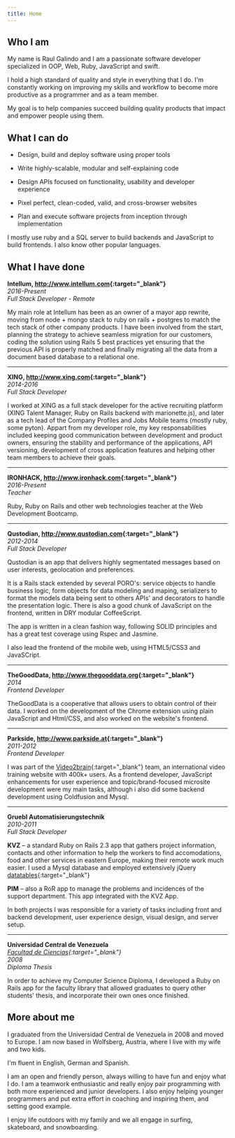 ```yaml
---
title: Home
---
```


Who I am
--------

My name is Raul Galindo and I am a passionate software developer specialized in OOP, Web, Ruby, JavaScript and swift.

I hold a high standard of quality and style in everything that I do. I'm constantly working on improving my skills and workflow to become more productive as a programmer and as a team member.

My goal is to help companies succeed building quality products that impact and empower people using them.

What I can do
-------------

* Design, build and deploy software using proper tools

* Write highly-scalable, modular and self-explaining code

* Design APIs focused on functionality, usability and developer experience

* Pixel perfect, clean-coded, valid, and cross-browser websites

* Plan and execute software projects from inception through implementation

I mostly use ruby and a SQL server to build backends and JavaScript to build frontends. I also know other popular languages.

What I have done
----------------

**Intellum, <http://www.intellum.com>{:target="_blank"}**  
*2016-Present*  
*Full Stack Developer - Remote*  

My main role at Intellum has been as an owner of a mayor app rewrite, moving from node + mongo stack to ruby on rails + postgres to match the tech stack of other company products.
I have been involved from the start, planning the strategy to achieve seamless migration for our customers, coding the solution using Rails 5 best practices yet ensuring that the previous API is properly matched and finally migrating all the data from a document based database to a relational one.

* * *

**XING, <http://www.xing.com>{:target="_blank"}**  
*2014-2016*  
*Full Stack Developer*  

I worked at XING as a full stack developer for the active recruiting platform (XING Talent Manager, Ruby on Rails backend with marionette.js), and later as a tech lead of the Company Profiles and Jobs Mobile teams (mostly ruby, some pyton). Appart from my developer role, my key responsabilities included keeping good communication between development and product owners, ensuring the stability and performance of the applications, API versioning, development of cross application features and helping other team members to achieve their goals.

* * *

**IRONHACK, <http://www.ironhack.com>{:target="_blank"}**  
*2016-Present*  
*Teacher*  

Ruby, Ruby on Rails and other web technologies teacher at the Web Development Bootcamp.

* * *

**Qustodian, <http://www.qustodian.com>{:target="_blank"}**  
*2012-2014*  
*Full Stack Developer*  

Qustodian is an app that delivers highly segmentated messages based on user interests, geolocation and preferences.

It is a Rails stack extended by several PORO's: service objects to handle business logic, form objects for data modeling and maping, serializers to format the models data being sent to others APIs' and decorators to handle the presentation logic. There is also a good chunk of JavaScript on the frontend, written in DRY modular CoffeeScript.

The app is written in a clean fashion way, following SOLID principles and has a great test coverage using Rspec and Jasmine.

I also lead the frontend of the mobile web, using HTML5/CSS3 and JavaSCript.

* * *

**TheGoodData, <http://www.thegooddata.org>{:target="_blank"}**  
*2014*  
*Frontend Developer*  

TheGoodData is a cooperative that allows users to obtain control of their data. I worked on the development of the Chrome extension using plain JavaScript and Html/CSS, and also worked on the website's frontend.

* * *

**Parkside, <http://www.parkside.at>{:target="_blank"}**  
*2011-2012*  
*Frontend Developer*  

I was part of the [Video2brain](http://www.video2brain.com){:target="_blank"} team, an international video training website with 400k+ users. As a frontend developer, JavaScript enhancements for user experience and topic/brand-focused microsite development were my main tasks, although i also did some backend development using Coldfusion and Mysql.

* * *

**Gruebl Automatisierungstechnik**  
*2010-2011*  
*Full Stack Developer*  

**KVZ** – a standard Ruby on Rails 2.3 app that gathers project information, contacts and other information to help the workers to find accomodations, food and other services in eastern Europe, making their remote work much easier. I used a Mysql database and employed extensively jQuery [datatables](http://datatables.net){:target="_blank"}

**PIM** – also a RoR app to manage the problems and incidences of the support department. This app integrated with the KVZ App.

In both projects I was responsible for a variety of tasks including front and backend development, user experience design, visual design, and server setup.

* * *

**Universidad Central de Venezuela**  
*[Facultad de Ciencias](http://www.ciens.ucv.ve/ciens/){:target="_blank"}*  
*2008*  
*Diploma Thesis*  

In order to achieve my Computer Science Diploma, I developed a Ruby on Rails app for the faculty library that allowed graduates to query other students' thesis, and incorporate their own ones once finished.

More about me
-------------

I graduated from the Universidad Central de Venezuela in 2008 and moved to Europe. I am now based in Wolfsberg, Austria, where I live with my wife and two kids.

I'm fluent in English, German and Spanish.

I am an open and friendly person, always willing to have fun and enjoy what I do. I am a teamwork enthusiastic and really enjoy pair programming with both more experienced and junior developers. I also enjoy helping younger programmers and put extra effort in coaching and inspiring them, and setting good example.

I enjoy life outdoors with my family and we all engage in surfing, skateboard, and snowboarding.
